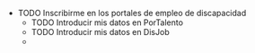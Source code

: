 - TODO Inscribirme en los portales de empleo de discapacidad
	- TODO Introducir mis datos en PorTalento
	- TODO Introducir mis datos en DisJob
	-